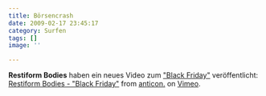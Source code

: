 ```yaml
---
title: Börsencrash
date: 2009-02-17 23:45:17
category: Surfen
tags: []
image: ''

---
```


**Restiform Bodies** haben ein neues Video zum ["Black Friday"](http://rcrdlbl.com/2009/02/13/exclusive_video_restiform_bodies_black_friday) veröffentlicht:  
[Restiform Bodies - "Black Friday"](http://vimeo.com/3241968) from [anticon.](http://vimeo.com/anticon) on [Vimeo](http://vimeo.com).
